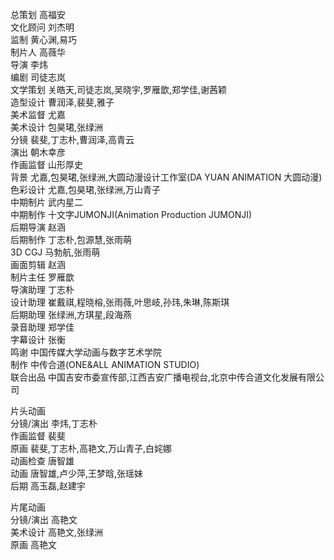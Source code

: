 总策划  高福安  
文化顾问  刘杰明  
监制  黄心渊,易巧  
制片人  高薇华  
导演  李炜  
编剧  司徒志岚  
文学策划  关皓天,司徒志岚,吴晓宇,罗雁歆,郑学佳,谢茜颖  
造型设计  曹润泽,裴斐,雅子  
美术监督  尤嘉  
美术设计  包昊珺,张绿洲  
分镜  裴斐,丁志朴,曹润泽,高青云  
演出  朝木幸彦  
作画监督  山形厚史  
背景  尤嘉,包昊珺,张绿洲,大圆动漫设计工作室(DA YUAN ANIMATION 大圆动漫)  
色彩设计  尤嘉,包昊珺,张绿洲,万山青子  
中期制片  武内星二  
中期制作  十文字JUMONJI(Animation Production JUMONJI)  
后期导演  赵涵  
后期制作  丁志朴,包源慧,张雨萌  
3D CGJ  马勃航,张雨萌  
画面剪辑  赵涵  
制片主任  罗雁歆  
导演助理  丁志朴  
设计助理  崔戴祺,程晓榕,张雨薇,叶思岐,孙玮,朱琳,陈斯琪  
后期助理  张绿洲,方琪星,段海燕  
录音助理  郑学佳  
字幕设计  张衡  
鸣谢  中国传媒大学动画与数字艺术学院  
制作  中传合道(ONE&ALL ANIMATION STUDIO)  
联合出品  中国吉安市委宣传部,江西吉安广播电视台,北京中传合道文化发展有限公司  
  
片头动画  
分镜/演出  李炜,丁志朴  
作画监督  裴斐  
原画  裴斐,丁志朴,高艳文,万山青子,白姹娜  
动画检查  唐智雄  
动画  唐智雄,卢少萍,王梦晗,张瑶妹  
后期  高玉磊,赵建宇  
   
片尾动画  
分镜/演出  高艳文  
美术设计  高艳文,张绿洲  
原画  高艳文  
  
  
